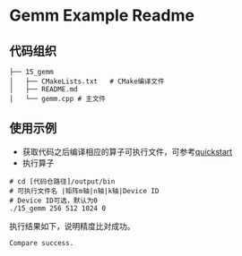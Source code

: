 # Gemm Example Readme
## 代码组织
```
├── 15_gemm
│   ├── CMakeLists.txt   # CMake编译文件
│   ├── README.md
│   └── gemm.cpp # 主文件
```
## 使用示例
- 获取代码之后编译相应的算子可执行文件，可参考[quickstart](../../docs/quickstart.md#算子编译)
- 执行算子
```
# cd [代码仓路径]/output/bin
# 可执行文件名 |矩阵m轴|n轴|k轴|Device ID
# Device ID可选，默认为0
./15_gemm 256 512 1024 0
```
执行结果如下，说明精度比对成功。
```
Compare success.
```
